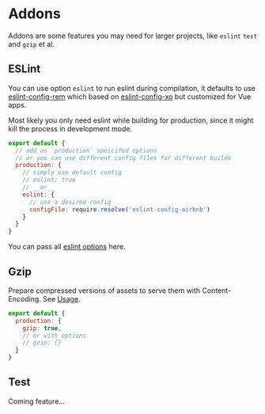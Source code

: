 # Addons

Addons are some features you may need for larger projects, like `eslint` `test` and `gzip` et al.

<!-- toc -->

## ESLint

You can use option `eslint` to run eslint during compilation, it defaults to use [eslint-config-rem](https://github.com/egoist/eslint-config-rem) which based on [eslint-config-xo](https://github.com/sindresorhus/eslint-config-xo) but customized for Vue apps.

Most likely you only need eslint while building for production, since it might kill the process in development mode.

```js
export default {
  // add as `production` speicifed options
  // or you can use different config files for different builds
  production: {
    // simply use default config
    // eslint: true
    // __or__
    eslint: {
      // use a desired config
      configFile: require.resolve('eslint-config-airbnb')
    }
  }
}
```

You can pass all [eslint options](http://eslint.org/docs/developer-guide/nodejs-api#cliengine) here.

## Gzip

Prepare compressed versions of assets to serve them with Content-Encoding. See [Usage](https://github.com/webpack/compression-webpack-plugin#usage).

```js
export default {
  production: {
    gzip: true,
    // or with options
    // gzip: {}
  }
}
```

## Test

Coming feature...

